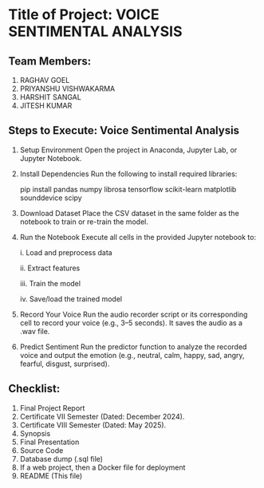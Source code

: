 # Title of Project: VOICE SENTIMENTAL ANALYSIS

## Team Members:
1. RAGHAV GOEL
2. PRIYANSHU VISHWAKARMA
3. HARSHIT SANGAL
4. JITESH KUMAR
   

## Steps to Execute: Voice Sentimental Analysis
1. Setup Environment
Open the project in Anaconda, Jupyter Lab, or Jupyter Notebook.

2. Install Dependencies
Run the following to install required libraries:

   pip install pandas numpy librosa tensorflow scikit-learn matplotlib sounddevice scipy

3. Download Dataset
Place the CSV dataset in the same folder as the notebook to train or re-train the model.

4. Run the Notebook
Execute all cells in the provided Jupyter notebook to:

     i.   Load and preprocess data

    ii.   Extract features

    iii.  Train the model

    iv.   Save/load the trained model

5. Record Your Voice
Run the audio recorder script or its corresponding cell to record your voice (e.g., 3–5 seconds). It saves the audio as a .wav file.

6. Predict Sentiment
Run the predictor function to analyze the recorded voice and output the emotion (e.g., neutral, calm, happy, sad, angry, fearful, disgust, surprised).



## Checklist:
1. Final Project Report
2. Certificate VII Semester (Dated: December 2024).
3. Certificate VIII Semester (Dated: May 2025).
4. Synopsis
5. Final Presentation
6. Source Code
7. Database dump (.sql file)
8. If a web project, then a Docker file for deployment
9. README (This file)
